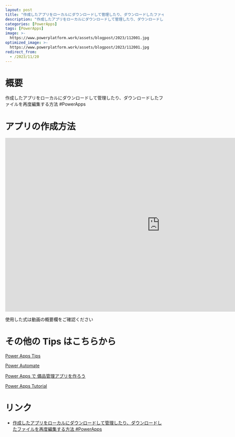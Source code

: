 ```yaml
---
layout: post
title: "作成したアプリをローカルにダウンロードして管理したり、ダウンロードしたファイルを再度編集する方法 #PowerApps"
description: "作成したアプリをローカルにダウンロードして管理したり、ダウンロードしたファイルを再度編集する方法 #PowerAppsを動画で分かりやすく解説"
categories: [PowerApps]
tags: [PowerApps]
image: >-
  https://www.powerplatform.work/assets/blogpost/2023/112001.jpg
optimized_image: >-
  https://www.powerplatform.work/assets/blogpost/2023/112001.jpg
redirect_from:
  - /2023/11/20
---
```



#  概要

作成したアプリをローカルにダウンロードして管理したり、ダウンロードしたファイルを再度編集する方法 #PowerApps


# アプリの作成方法

<iframe width="983" height="553" src="https://www.youtube.com/embed/3sjlMyYJB7M" title="YouTube video player" frameborder="0" allow="accelerometer; autoplay; clipboard-write; encrypted-media; gyroscope; picture-in-picture" allowfullscreen></iframe>


使用した式は動画の概要欄をご確認ください


# その他の Tips はこちらから

[Power Apps Tips](https://www.youtube.com/watch?v=VrAQf3JQ7yM&list=PLVhFi1fb3DqakSLVMn22DDcySXh9jtzi- )


[Power Automate](https://www.youtube.com/watch?v=-YnJYT0ASEM&list=PLVhFi1fb3Dqbzic6GieqnLFgD3aTj-eHA)


[Power Apps で 備品管理アプリを作ろう](https://www.youtube.com/playlist?list=PLVhFi1fb3DqZM3HKb8Hea6XEL96990Fyn)


[Power Apps Tutorial](https://www.youtube.com/playlist?list=PLVhFi1fb3DqalxpL974VvAJvV4iWoSbe_)


# リンク


- [作成したアプリをローカルにダウンロードして管理したり、ダウンロードしたファイルを再度編集する方法 #PowerApps](https://www.youtube.com/watch?v=3sjlMyYJB7M)

